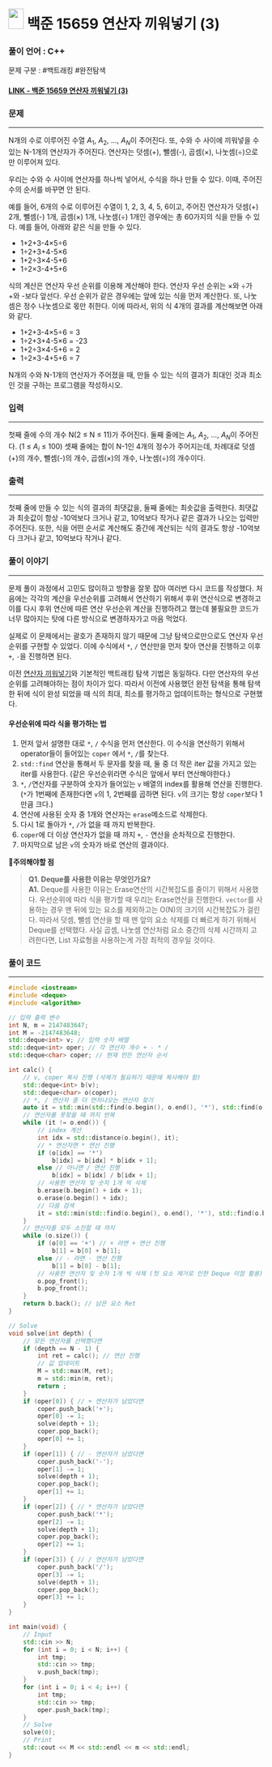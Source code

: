 
# <img src="https://d2gd6pc034wcta.cloudfront.net/tier/12.svg" width="30" height="40"> 백준 15659 연산자 끼워넣기 (3)


### 풀이 언어 : C++

문제 구분 : #백트래킹 #완전탐색
#### [LINK - 백준 15659 연산자 끼워넣기 (3)](https://www.acmicpc.net/problem/15659)

### 문제
<hr>

N개의 수로 이루어진 수열 $A_1$, $A_2$, ..., $A_N$이 주어진다. 또, 수와 수 사이에 끼워넣을 수 있는 N-1개의 연산자가 주어진다. 연산자는 덧셈(+), 뺄셈(-), 곱셈(×), 나눗셈(÷)으로만 이루어져 있다.

우리는 수와 수 사이에 연산자를 하나씩 넣어서, 수식을 하나 만들 수 있다. 이때, 주어진 수의 순서를 바꾸면 안 된다.

예를 들어, 6개의 수로 이루어진 수열이 1, 2, 3, 4, 5, 6이고, 주어진 연산자가 덧셈(+) 2개, 뺄셈(-) 1개, 곱셈(×) 1개, 나눗셈(÷) 1개인 경우에는 총 60가지의 식을 만들 수 있다. 예를 들어, 아래와 같은 식을 만들 수 있다.

- 1+2+3-4×5÷6
- 1÷2+3+4-5×6
- 1+2÷3×4-5+6
- 1÷2×3-4+5+6

식의 계산은 연산자 우선 순위를 이용해 계산해야 한다. 연산자 우선 순위는 ×와 ÷가 +와 -보다 앞선다. 우선 순위가 같은 경우에는 앞에 있는 식을 먼저 계산한다. 또, 나눗셈은 정수 나눗셈으로 몫만 취한다. 이에 따라서, 위의 식 4개의 결과를 계산해보면 아래와 같다.

- 1+2+3-4×5÷6 = 3
- 1÷2+3+4-5×6 = -23
- 1+2÷3×4-5+6 = 2
- 1÷2×3-4+5+6 = 7

N개의 수와 N-1개의 연산자가 주어졌을 때, 만들 수 있는 식의 결과가 최대인 것과 최소인 것을 구하는 프로그램을 작성하시오.

### 입력
<hr>

첫째 줄에 수의 개수 N(2 ≤ N ≤ 11)가 주어진다. 둘째 줄에는 $A_1$, $A_2$, ..., $A_N$이 주어진다. (1 ≤ $A_i$ ≤ 100) 셋째 줄에는 합이 N-1인 4개의 정수가 주어지는데, 차례대로 덧셈(+)의 개수, 뺄셈(-)의 개수, 곱셈(×)의 개수, 나눗셈(÷)의 개수이다.

### 출력
<hr>

첫째 줄에 만들 수 있는 식의 결과의 최댓값을, 둘째 줄에는 최솟값을 출력한다. 최댓값과 최솟값이 항상 -10억보다 크거나 같고, 10억보다 작거나 같은 결과가 나오는 입력만 주어진다. 또한, 식을 어떤 순서로 계산해도 중간에 계산되는 식의 결과도 항상 -10억보다 크거나 같고, 10억보다 작거나 같다.

### 풀이 이야기
<hr>

문제 풀이 과정에서 고민도 많이하고 방향을 잘못 잡아 여러번 다시 코드를 작성했다. 처음에는 각각의 계산을 우선순위를 고려해서 연산하기 위해서 후위 연산식으로 변경하고 이를 다시 후위 연산에 따른 연산 우선순위 계산을 진행하려고 했는데 불필요한 코드가 너무 많아지는 탓에 다른 방식으로 변경하자가고 마음 먹었다.

실제로 이 문제에서는 괄호가 존재하지 않기 때문에 그냥 탐색으로만으로도 연산자 우선순위를 구현할 수 있었다. 이에 수식에서 `*`, `/` 연산만을 먼저 찾아 연산을 진행하고 이후 `+`, `-`을 진행하면 된다.

이전 [연산자 끼워넣기](./14888.md)와 기본적인 백트래킹 탐색 기법은 동일하다. 다만 연산자의 우선순위를 고려해야하는 점이 차이가 있다. 따라서 이전에 사용했던 완전 탐색을 통해 탐색한 뒤에 식이 완성 되었을 때 식의 최대, 최소를 평가하고 업데이트하는 형식으로 구현했다.

#### 우선순위에 따라 식을 평가하는 법
1. 먼저 앞서 설명한 대로 `*`, `/` 수식을 먼저 연산한다. 이 수식을 연산하기 위해서 operator들이 들어있는 `coper` 에서 `*`, `/`를 찾는다. 
2. `std::find` 연산을 통해서 두 문자를 찾을 때, 둘 중 더 작은 iter 값을 가지고 있는 iter를 사용한다. (같은 우선순위라면 수식은 앞에서 부터 연산해야한다.)
3. `*`, `/`연산자를 구분하여 숫자가 들어있는 `v` 배열의 index를 활용해 연산을 진행한다. (`*`가 1번째에 존재한다면 `v`의 1, 2번째를 곱하면 된다. `v`의 크기는 항상 `coper`보다 1만큼 크다.)
4. 연산에 사용된 숫자 중 1개와 연산자는 `erase`메소드로 삭제한다.
5. 다시 1로 돌아가 `*`, `/`가 없을 때 까지 반복한다.
6. `coper`에 더 이상 연산자가 없을 때 까지 `+`, `-` 연산을 순차적으로 진행한다.
7. 마지막으로 남은 `v`의 숫자가 바로 연산의 결과이다.

🚨**주의해야할 점**
>**Q1. Deque를 사용한 이유는 무엇인가요?**  
>**A1.** Deque를 사용한 이유는 Erase연산의 시간복잡도를 줄이기 위해서 사용했다. 우선순위에 따라 식을 평가할 때 우리는 Erase연산을 진행한다. `vector`를 사용하는 경우 맨 뒤에 있는 요소를 제외하고는 O(N)의 크기의 시간복잡도가 걸린다. 따라서 덧셈, 뺄셈 연산을 할 때 맨 앞의 요소 삭제를 더 빠르게 하기 위해서 Deque를 선택했다. 사실 곱셈, 나눗셈 연산처럼 요소 중간의 삭제 시간까지 고려한다면, List 자료형을 사용하는게 가장 최적의 경우일 것이다.

### 풀이 코드
<hr>

``` c++
#include <iostream>
#include <deque>
#include <algorithm>

// 입력 출력 변수
int N, m = 2147483647;
int M = -2147483648;
std::deque<int> v; // 입력 숫자 배열
std::deque<int> oper; // 각 연산자 개수 + - * /
std::deque<char> coper; // 현재 만든 연산자 순서

int calc() {
    // v, coper 복사 진행 (삭제가 필요하기 때문에 복사해야 함)
    std::deque<int> b(v);
    std::deque<char> o(coper);
    // *, / 연산자 중 더 먼저나오는 연산자 찾기
    auto it = std::min(std::find(o.begin(), o.end(), '*'), std::find(o.begin(), o.end(), '/'));
    // 연산자를 못찾을 때 까지 반복
    while (it != o.end()) {
        // index 계산
        int idx = std::distance(o.begin(), it);
        // * 연산자면 * 연산 진행
        if (o[idx] == '*')
            b[idx] = b[idx] * b[idx + 1];
        else // 아니면 / 연산 진행
            b[idx] = b[idx] / b[idx + 1];
        // 사용한 연산자 및 숫자 1개 씩 삭제
        b.erase(b.begin() + idx + 1);
        o.erase(o.begin() + idx);
        // 다음 검색
        it = std::min(std::find(o.begin(), o.end(), '*'), std::find(o.begin(), o.end(), '/'));
    }
    // 연산자를 모두 소진할 때 까지
    while (o.size()) {
        if (o[0] == '+') // + 라면 + 연산 진행
            b[1] = b[0] + b[1];
        else // - 라면 - 연산 진행
            b[1] = b[0] - b[1];
        // 사용한 연산자 및 숫자 1개 씩 삭제 (첫 요소 제거로 인한 Deque 이점 활용)
        o.pop_front();
        b.pop_front();
    }
    return b.back(); // 남은 요소 Ret
}

// Solve
void solve(int depth) {
    // 모든 연산자를 선택했다면
    if (depth == N - 1) {
        int ret = calc(); // 연산 진행
        // 값 업데이트
        M = std::max(M, ret);
        m = std::min(m, ret);
        return ;
    }
    if (oper[0]) { // + 연산자가 남았다면
        coper.push_back('+');
        oper[0] -= 1;
        solve(depth + 1);
        coper.pop_back();
        oper[0] += 1;
    }
    if (oper[1]) { // - 연산자가 남았다면
        coper.push_back('-');
        oper[1] -= 1;
        solve(depth + 1);
        coper.pop_back();
        oper[1] += 1;
    }
    if (oper[2]) { // * 연산자가 남았다면
        coper.push_back('*');
        oper[2] -= 1;
        solve(depth + 1);
        coper.pop_back();
        oper[2] += 1;
    }
    if (oper[3]) { // / 연산자가 남았다면
        coper.push_back('/');
        oper[3] -= 1;
        solve(depth + 1);
        coper.pop_back();
        oper[3] += 1;
    }
}

int main(void) {
    // Input
    std::cin >> N;
    for (int i = 0; i < N; i++) {
        int tmp;
        std::cin >> tmp;
        v.push_back(tmp);
    }
    for (int i = 0; i < 4; i++) {
        int tmp;
        std::cin >> tmp;
        oper.push_back(tmp);
    }
    // Solve
    solve(0);
    // Print
    std::cout << M << std::endl << m << std::endl;
}
```
